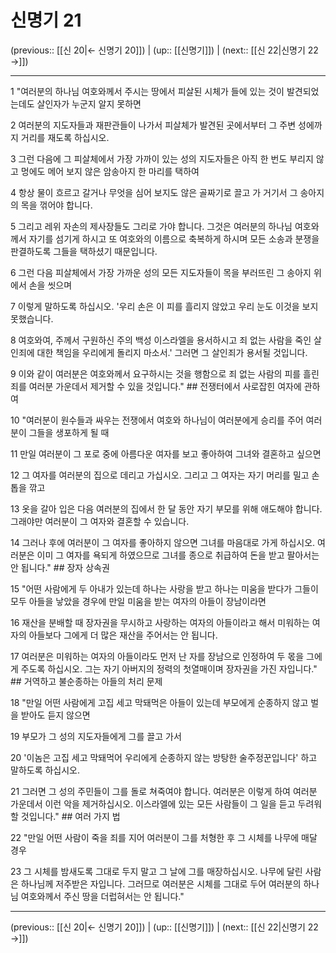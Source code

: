 # 신명기 21

(previous:: [[신 20|← 신명기 20]]) | (up:: [[신명기]]) | (next:: [[신 22|신명기 22 →]])

***




1 
"여러분의 하나님 여호와께서 주시는 땅에서 피살된 시체가 들에 있는 것이 발견되었는데도 살인자가 누군지 알지 못하면 



2 
여러분의 지도자들과 재판관들이 나가서 피살체가 발견된 곳에서부터 그 주변 성에까지 거리를 재도록 하십시오. 



3 
그런 다음에 그 피살체에서 가장 가까이 있는 성의 지도자들은 아직 한 번도 부리지 않고 멍에도 메어 보지 않은 암송아지 한 마리를 택하여 



4 
항상 물이 흐르고 갈거나 무엇을 심어 보지도 않은 골짜기로 끌고 가 거기서 그 송아지의 목을 꺾어야 합니다. 



5 
그리고 레위 자손의 제사장들도 그리로 가야 합니다. 그것은 여러분의 하나님 여호와께서 자기를 섬기게 하시고 또 여호와의 이름으로 축복하게 하시며 모든 소송과 분쟁을 판결하도록 그들을 택하셨기 때문입니다. 



6 
그런 다음 피살체에서 가장 가까운 성의 모든 지도자들이 목을 부러뜨린 그 송아지 위에서 손을 씻으며 



7 
이렇게 말하도록 하십시오. '우리 손은 이 피를 흘리지 않았고 우리 눈도 이것을 보지 못했습니다. 



8 
여호와여, 주께서 구원하신 주의 백성 이스라엘을 용서하시고 죄 없는 사람을 죽인 살인죄에 대한 책임을 우리에게 돌리지 마소서.' 그러면 그 살인죄가 용서될 것입니다. 



9 
이와 같이 여러분은 여호와께서 요구하시는 것을 행함으로 죄 없는 사람의 피를 흘린 죄를 여러분 가운데서 제거할 수 있을 것입니다." ## 전쟁터에서 사로잡힌 여자에 관하여 



10 
"여러분이 원수들과 싸우는 전쟁에서 여호와 하나님이 여러분에게 승리를 주어 여러분이 그들을 생포하게 될 때 



11 
만일 여러분이 그 포로 중에 아름다운 여자를 보고 좋아하여 그녀와 결혼하고 싶으면 



12 
그 여자를 여러분의 집으로 데리고 가십시오. 그리고 그 여자는 자기 머리를 밀고 손톱을 깎고 



13 
옷을 갈아 입은 다음 여러분의 집에서 한 달 동안 자기 부모를 위해 애도해야 합니다. 그래야만 여러분이 그 여자와 결혼할 수 있습니다. 



14 
그러나 후에 여러분이 그 여자를 좋아하지 않으면 그녀를 마음대로 가게 하십시오. 여러분은 이미 그 여자를 욕되게 하였으므로 그녀를 종으로 취급하여 돈을 받고 팔아서는 안 됩니다." ## 장자 상속권 



15 
"어떤 사람에게 두 아내가 있는데 하나는 사랑을 받고 하나는 미움을 받다가 그들이 모두 아들을 낳았을 경우에 만일 미움을 받는 여자의 아들이 장남이라면 



16 
재산을 분배할 때 장자권을 무시하고 사랑하는 여자의 아들이라고 해서 미워하는 여자의 아들보다 그에게 더 많은 재산을 주어서는 안 됩니다. 



17 
여러분은 미워하는 여자의 아들이라도 먼저 난 자를 장남으로 인정하여 두 몫을 그에게 주도록 하십시오. 그는 자기 아버지의 정력의 첫열매이며 장자권을 가진 자입니다." ## 거역하고 불순종하는 아들의 처리 문제 



18 
"만일 어떤 사람에게 고집 세고 막돼먹은 아들이 있는데 부모에게 순종하지 않고 벌을 받아도 듣지 않으면 



19 
부모가 그 성의 지도자들에게 그를 끌고 가서 



20 
'이놈은 고집 세고 막돼먹어 우리에게 순종하지 않는 방탕한 술주정꾼입니다' 하고 말하도록 하십시오. 



21 
그러면 그 성의 주민들이 그를 돌로 쳐죽여야 합니다. 여러분은 이렇게 하여 여러분 가운데서 이런 악을 제거하십시오. 이스라엘에 있는 모든 사람들이 그 일을 듣고 두려워할 것입니다." ## 여러 가지 법 



22 
"만일 어떤 사람이 죽을 죄를 지어 여러분이 그를 처형한 후 그 시체를 나무에 매달 경우 



23 
그 시체를 밤새도록 그대로 두지 말고 그 날에 그를 매장하십시오. 나무에 달린 사람은 하나님께 저주받은 자입니다. 그러므로 여러분은 시체를 그대로 두어 여러분의 하나님 여호와께서 주신 땅을 더럽혀서는 안 됩니다."

***

(previous:: [[신 20|← 신명기 20]]) | (up:: [[신명기]]) | (next:: [[신 22|신명기 22 →]])
